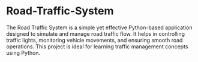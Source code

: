 # Road-Traffic-System
The Road Traffic System is a simple yet effective Python-based application designed to simulate and manage road traffic flow. It helps in controlling traffic lights, monitoring vehicle movements, and ensuring smooth road operations. This project is ideal for learning traffic management concepts using Python.
